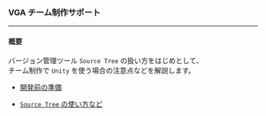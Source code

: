 
### VGA チーム制作サポート

---
#### 概要

バージョン管理ツール `Source Tree` の扱い方をはじめとして、  
チーム制作で `Unity` を使う場合の注意点などを解説します。

* [開発前の準備][un]

* [`Source Tree` の使い方など][st]

[un]: https://github.com/tom10987/TEST/blob/master/Documents/unity.md
[st]: https://github.com/tom10987/TEST/blob/master/Documents/sourcetree.md
